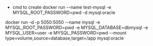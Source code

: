 - cmd to create 
docker run --name test-mysql -e MYSQL_ROOT_PASSWORD=pwd -d mysql:oracle

docker run -d -p 5050:5050 --name mysql -e MYSQL_ROOT_PASSWORD=pwd -e MYSQL_DATABASE=dbmysql -e MYSQL_USER=user -e MYSQL_PASSWORD=pwd --mount type=volume,source=database,target=/app mysql:oracle